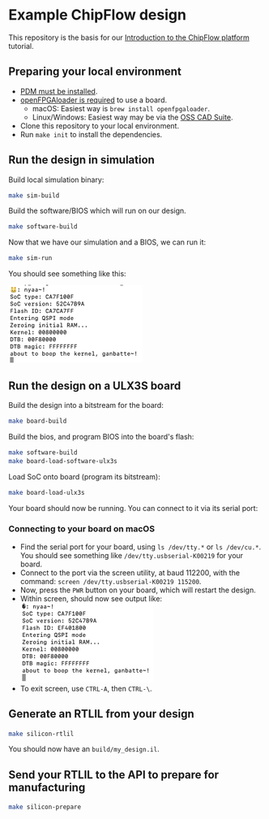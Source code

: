 # Example ChipFlow design

This repository is the basis for our [Introduction to the ChipFlow platform](https://docs.chipflow.io/en/latest/tutorial-intro-chipflow-platform.html)
tutorial. 

## Preparing your local environment

 - [PDM must be installed](https://pdm-project.org/latest/#installation). 
 - [openFPGAloader is required](https://trabucayre.github.io/openFPGALoader/guide/install.html) to use a board.
   - macOS: Easiest way is `brew install openfpgaloader`.
   - Linux/Windows: Easiest way may be via the [OSS CAD Suite](https://github.com/YosysHQ/oss-cad-suite-build).
 - Clone this repository to your local environment.
 - Run `make init` to install the dependencies.

## Run the design in simulation

Build local simulation binary:

```bash
make sim-build
```

Build the software/BIOS which will run on our design.

```bash
make software-build
```

Now that we have our simulation and a BIOS, we can run it:

```bash
make sim-run
```

You should see something like this:

![Simulation output](docs/simulation-output.png)

## Run the design on a ULX3S board

Build the design into a bitstream for the board:

```bash
make board-build
```

Build the bios, and program BIOS into the board's flash:

```bash
make software-build
make board-load-software-ulx3s
```

Load SoC onto board (program its bitstream):

```bash
make board-load-ulx3s
```

Your board should now be running. You can connect to it via its serial port:

### Connecting to your board on macOS

* Find the serial port for your board, using `ls /dev/tty.*` or `ls /dev/cu.*`. 
  You should see something like `/dev/tty.usbserial-K00219` for your board.
* Connect to the port via the screen utility, at baud 112200, with the command:
  `screen /dev/tty.usbserial-K00219 115200`.
* Now, press the `PWR` button on your board, which will restart the design.
* Within screen, should now see output like:
  ![Board output](docs/board-output.png)
* To exit screen, use `CTRL-A`, then `CTRL-\`.


## Generate an RTLIL from your design

```bash
make silicon-rtlil
```

You should now have an `build/my_design.il`.

## Send your RTLIL to the API to prepare for manufacturing

```bash
make silicon-prepare
```
